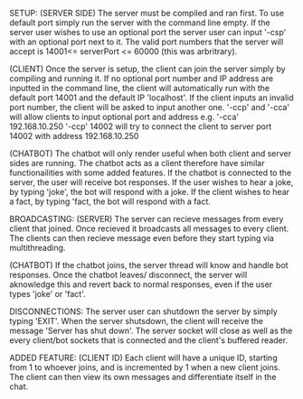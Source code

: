
SETUP: 
(SERVER SIDE)
The server must be compiled and ran first. To use default port simply run the server with
the command line empty. If the server user wishes to use an optional port the server user can 
input '-csp' with an optional port next to it. The valid port numbers that the server will accept
is 14001<= serverPort <= 60000 (this was arbritrary). 

(CLIENT)
Once the server is setup, the client can join the server simply by compiling and running it.
If no optional port number and IP address are inputted in the command line, the client will 
automatically run with the default port 14001 and the default IP 'localhost'. If the client
inputs an invalid port number, the client will be asked to input another one. '-ccp' and '-cca' 
will allow clients to input optional port and address e.g. '-cca' 192.168.10.250 '-ccp' 14002 will
try to connect the client to server port 14002 with address 192.168.10.250

(CHATBOT)
The chatbot will only render useful when both client and server sides are running. The chatbot
acts as a client therefore have similar functionailities with some added features. If the chatbot is
connected to the server, the user will receive bot responses. If the user wishes to hear a joke, by typing 'joke',
the bot will respond with a joke. If the client wishes to hear a fact, by typing 'fact, the bot
will respond with a fact.


BROADCASTING:
(SERVER)
The server can recieve messages from every client that joined. Once recieved it broadcasts all messages
to every client. The clients can then recieve message even before they start typing via multithreading.

(CHATBOT)
If the chatbot joins, the server thread will know and handle bot responses. Once the chatbot leaves/
disconnect, the server will aknowledge this and revert back to normal responses, even if the user
types 'joke' or 'fact'. 


DISCONNECTIONS:
The server user can shutdown the server by simply typing 'EXIT'. When the server shutsdown, the client
will receive the message 'Server has shut down'. The server socket will close as well as the every client/bot
sockets that is connected and the client's buffered reader.


ADDED FEATURE:
(CLIENT ID)
Each client will have a unique ID, starting from 1 to whoever joins, and is incremented by 1 when a new client
joins. The client can then view its own messages and differentiate itself in the chat.

